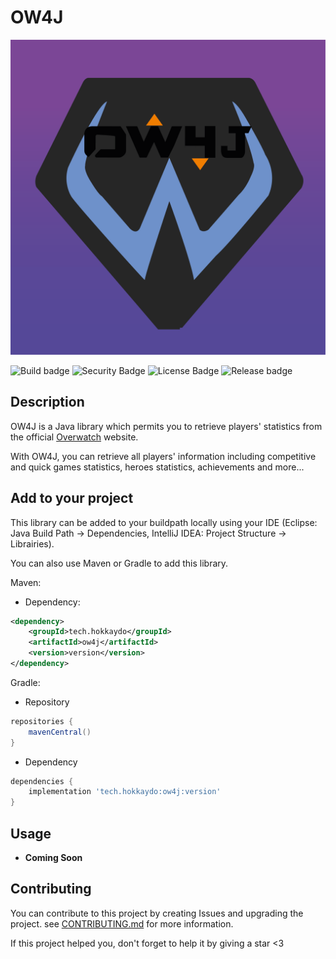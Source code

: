 # OW4J

![Logo](logo.png)

![Build badge](https://img.shields.io/github/workflow/status/Hokkaydo/OW4J/Java%20CI/master) ![Security Badge](https://snyk.io/test/github/Hokkaydo/OW4J/badge.svg) ![License Badge](https://img.shields.io/github/license/Hokkaydo/OW4J) ![Release badge](https://img.shields.io/github/v/release/Hokkaydo/OW4J)

## Description
OW4J is a Java library which permits you to retrieve players' statistics from the official [Overwatch](https://playeroverwatch.com) website.

With OW4J, you can retrieve all players' information including competitive and quick games statistics, heroes statistics, achievements and more...

## Add to your project
This library can be added to your buildpath locally using your IDE (Eclipse: Java Build Path -> Dependencies, IntelliJ IDEA: Project Structure -> Librairies).

You can also use Maven or Gradle to add this library.

Maven:
- Dependency:
```xml
<dependency>
	<groupId>tech.hokkaydo</groupId>
	<artifactId>ow4j</artifactId>
	<version>version</version>
</dependency>
```

Gradle:
- Repository
```gradle
repositories {
	mavenCentral()
}
```
- Dependency
```gradle
dependencies {
	implementation 'tech.hokkaydo:ow4j:version'
}
```

## Usage
- **Coming Soon**

## Contributing
You can contribute to this project by creating Issues and upgrading the project.
see [CONTRIBUTING.md](https://github.com/Hokkaydo/OW4J/blob/master/CONTRIBUTING.md) for more information.


If this project helped you, don't forget to help it by giving a star <3
